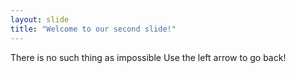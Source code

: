 ```yaml
---
layout: slide
title: "Welcome to our second slide!"
---
```

There is no such thing as impossible
Use the left arrow to go back!
